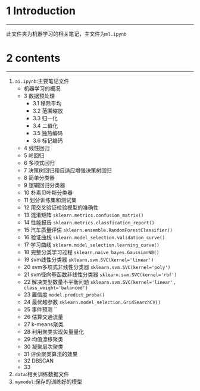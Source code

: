 # 1 Introduction
---
此文件夹为机器学习的相关笔记，主文件为`ml.ipynb`

# 2 contents
---
1. `ai.ipynb`:主要笔记文件
    - 机器学习的概况
    - 3 数据预处理
        - 3.1 移除平均
        - 3.2 范围缩放
        - 3.3 归一化
        - 3.4 二值化
        - 3.5 独热编码
        - 3.6 标记编码
    - 4 线性回归
    - 5 岭回归
    - 6 多项式回归
    - 7 决策树回归和自适应增强决策树回归
    - 8 简单分类器
    - 9 逻辑回归分类器
    - 10 朴素贝叶斯分类器
    - 11 划分训练集和测试集
    - 12 用交叉验证检验模型的准确性
    - 13 混淆矩阵 `sklearn.metrics.confusion_matrix()`
    - 14 性能报告 `sklearn.metrics.classfication_report()`
    - 15 汽车质量评估 `sklearn.ensemble.RandomForestClassifier()`
    - 16 验证曲线 `sklearn.model_selection.validation_curve()`
    - 17 学习曲线 `sklearn.model_selection.learning_curve()`
    - 18 完整分类学习过程 `sklearn.naive_bayes.GaussianNB()`
    - 19 svm线性分类器 `sklearn.svm.SVC(kernel='linear')`
    - 20 svm多项式非线性分类器 `sklearn.svm.SVC(kernel='poly')`
    - 21 svm径向基函数非线性分类器 `sklearn.svm.SVC(kernel='rbf')`
    - 22 解决类型数量不平衡问题 `sklearn.svm.SVC(kernel='linear', class_weight='balanced')`
    - 23 置信度 `model.predict_proba()`
    - 24 最优超参数 `sklearn.model_selection.GridSearchCV()`
    - 25 事件预测 ``
    - 26 估算交通流量
    - 27 k-means聚类
    - 28 利用聚类实现矢量量化
    - 29 均值漂移聚类
    - 30 凝聚层次聚类
    - 31 评价聚类算法的效果
    - 32 DBSCAN
    - 33
2. `data`:相关训练数据文件
3. `mymodel`:保存的训练好的模型